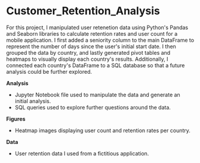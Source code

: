 # Customer_Retention_Analysis

For this project, I manipulated user retenetion data using Python's Pandas and Seaborn libraries to calculate retention rates and user count for a mobile application. I first added a seniority column to the main DataFrame to represent the number of days since the user's initial start date. I then grouped the data by country, and lastly generated pivot tables and heatmaps to visually display each country's results. Additionally, I connected each country's DataFrame to a SQL database so that a future analysis could be further explored. 

**Analysis**
  - Jupyter Notebook file used to manipulate the data and generate an initial analysis.
  - SQL queries used to explore further questions around the data. 

**Figures**
  - Heatmap images displaying user count and retention rates per country.
  
**Data**
  - User retention data I used from a fictitious application.
 



